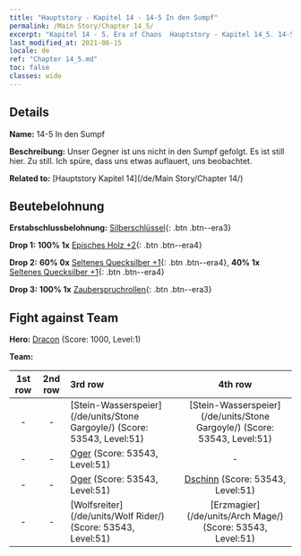 ```yaml
---
title: "Hauptstory - Kapitel 14 - 14-5 In den Sumpf"
permalink: /Main Story/Chapter 14_5/
excerpt: "Kapitel 14 - 5. Era of Chaos  Hauptstory - Kapitel 14_5. 14-5 In den Sumpf"
last_modified_at: 2021-06-15
locale: de
ref: "Chapter 14_5.md"
toc: false
classes: wide
---
```


## Details

 **Name:** 14-5 In den Sumpf

 **Beschreibung:** Unser Gegner ist uns nicht in den Sumpf gefolgt. Es ist still hier. Zu still. Ich spüre, dass uns etwas auflauert, uns beobachtet.

 **Related to:** [Hauptstory Kapitel 14](/de/Main Story/Chapter 14/)

## Beutebelohnung

 **Erstabschlussbelohnung:** [Silberschlüssel](/ItemsDE/con_693/){: .btn .btn--era3}

 **Drop 1:** **100% 1x** [Episches Holz +2](/ItemsDE/mat_48/){: .btn .btn--era4}

 **Drop 2:** **60% 0x** [Seltenes Quecksilber +1](/ItemsDE/mat_42/){: .btn .btn--era4}, **40% 1x** [Seltenes Quecksilber +1](/ItemsDE/mat_42/){: .btn .btn--era4}

 **Drop 3:** **100% 1x** [Zauberspruchrollen](/ItemsDE/con_694/){: .btn .btn--era3}


## Fight against Team
 **Hero:** [Dracon](/de/heroes/Dracon/) (Score: 1000, Level:1)

 **Team:**


  | 1st row | 2nd row | 3rd row | 4th row |
  |:----:|:----:|:----|:----:|
  | - | - | [Stein-Wasserspeier](/de/units/Stone Gargoyle/) (Score: 53543, Level:51)  | [Stein-Wasserspeier](/de/units/Stone Gargoyle/) (Score: 53543, Level:51)  |
  | - | - | [Oger](/de/units/Ogre/) (Score: 53543, Level:51)  | - |
  | - | - | [Oger](/de/units/Ogre/) (Score: 53543, Level:51)  | [Dschinn](/de/units/Genie/) (Score: 53543, Level:51)  |
  | - | - | [Wolfsreiter](/de/units/Wolf Rider/) (Score: 53543, Level:51)  | [Erzmagier](/de/units/Arch Mage/) (Score: 53543, Level:51)  |


